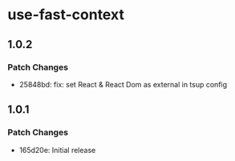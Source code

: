 # use-fast-context

## 1.0.2

### Patch Changes

- 25848bd: fix: set React & React Dom as external in tsup config

## 1.0.1

### Patch Changes

- 165d20e: Initial release
